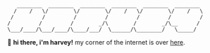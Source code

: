  ```

    ________  ________  ________  ________  ________  ________ 
   /    /   \/        \/        \/    /   \/        \/    /   \
  /         /         /         /         /         /         /
/         /         /        _/\        /        _/\__      / 
\___/____/\___/____/\____/___/  \______/\________/   \_____/  

```
👋 **hi there, i'm harvey!** my corner of the internet is over [here](https://hrv3y.xyz/about/).

<!--
**pagrpagr/pagrpagr** is a ✨ _special_ ✨ repository because its `README.md` (this file) appears on your GitHub profile.

- 👋 hey there, i’m pagr! a few things about me:
- 🏫 i'm a high school student interested in tech, videography, and the internet.
- 🚧 i'm currently learning to (actually) code, working on my website and making more video essays. i'll share them some time.

Here are some ideas to get you started:

- 🔭 I’m currently working on ...
- 🌱 I’m currently learning ...
- 👯 I’m looking to collaborate on ...
- 🤔 I’m looking for help with ...
- 💬 Ask me about ...
- 📫 How to reach me: ...
- 😄 Pronouns: ...
- ⚡ Fun fact: ...

**hrv3y/hrv3y** is a ✨ _special_ ✨ repository because its `README.md` (this file) appears on your GitHub profile.

Here are some ideas to get you started:

- 🔭 I’m currently working on ...
- 🌱 I’m currently learning ...
- 👯 I’m looking to collaborate on ...
- 🤔 I’m looking for help with ...
- 💬 Ask me about ...
- 📫 How to reach me: ...
- 😄 Pronouns: ...
- ⚡ Fun fact: ...
-->
